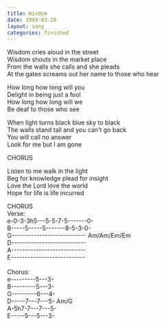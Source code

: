 ```yaml
---
title: Wisdom
date: 1999-03-28
layout: song
categories: finished
---
```

Wisdom cries aloud in the street  
Wisdom shouts in the market place  
From the walls she calls and she pleads  
At the gates screams out her name to those who hear

<div class="chorus">
  How long how long will you<br/>
  Delight in being just a fool<br/>
  How long how long will we<br/>
  Be deaf to those who see<br/>
</div>

When light turns black blue sky to black  
The walls stand tall and you can't go back  
You will call no answer  
Look for me but I am gone

<div class="chorus">CHORUS</div>

Listen to me walk in the light  
Beg for knowledge plead for insight  
Love the Lord love the world  
Hope for life is life incurred

<div class="chorus">CHORUS</div>

<div class="chords">
  Verse:  <br/>
  e-0-3-3h5---5-5-7-5-------0-<br/>
  B-----5-----5-------8-5-3-0-<br/>
  G--------------------------- Am/Am/Em/Em<br/>
  D---------------------------<br/>
  A---------------------------<br/>
  E---------------------------<br/>
  <br/>
  Chorus:<br/>
  e---------5---3-<br/>
  B---------5---3-<br/>
  G---------6---4-<br/>
  D-----7---7---5- Am/G<br/>
  A-5h7-7---7---5-<br/>
  E-----5---5---3-
</div>

